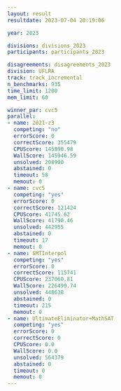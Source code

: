 ```yaml
---
layout: result
resultdate: 2023-07-04 20:19:06

year: 2023

divisions: divisions_2023
participants: participants_2023

disagreements: disagreements_2023
division: UFLRA
track: track_incremental
n_benchmarks: 935
time_limit: 1200
mem_limit: 60

winner_par: cvc5
parallel:
- name: 2021-z3
  competing: "no"
  errorScore: 0
  correctScore: 355479
  CPUScore: 145890.98
  WallScore: 145946.59
  unsolved: 208900
  abstained: 0
  timeout: 58
  memout: 0
- name: cvc5
  competing: "yes"
  errorScore: 0
  correctScore: 121424
  CPUScore: 41745.62
  WallScore: 41790.46
  unsolved: 442955
  abstained: 0
  timeout: 17
  memout: 0
- name: SMTInterpol
  competing: "yes"
  errorScore: 0
  correctScore: 115741
  CPUScore: 237060.81
  WallScore: 226499.74
  unsolved: 448638
  abstained: 0
  timeout: 215
  memout: 0
- name: UltimateEliminator+MathSAT
  competing: "yes"
  errorScore: 0
  correctScore: 0
  CPUScore: 0.0
  WallScore: 0.0
  unsolved: 564379
  abstained: 0
  timeout: 0
  memout: 0
---
```

